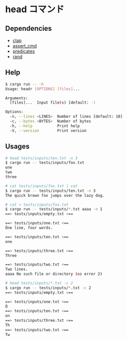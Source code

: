 # head コマンド

## Dependencies

- [clap](https://github.com/clap-rs/clap) 
- [assert_cmd](https://github.com/assert-rs/assert_cmd)
- [predicates](https://github.com/assert-rs/predicates-rs)
- [rand](https://github.com/rust-random/rand)

## Help

```bash
$ cargo run -- -h
Usage: headr [OPTIONS] [files]...

Arguments:
  [files]...  Input file(s) [default: -]

Options:
  -n, --lines <LINES>  Number of lines [default: 10]
  -c, --bytes <BYTES>  Number of bytes
  -h, --help           Print help
  -V, --version        Print version
```

## Usages

```bash
# head tests/inputs/ten.txt -n 3
$ cargo run -- tests/inputs/fox.txt
one
two
three

# cat tests/inputs/fox.txt | cat
$ cargo run -- tests/inputs/ten.txt -n 3
The quick brown fox jumps over the lazy dog.

# cat < tests/inputs/fox.txt
$ cargo run -- tests/inputs/*.txt aaaa -n 1
==> tests/inputs/empty.txt <==

==> tests/inputs/one.txt <==
Öne line, four words.

==> tests/inputs/ten.txt <==
one

==> tests/inputs/three.txt <==
Three

==> tests/inputs/two.txt <==
Two lines.
aaaa No such file or directory (os error 2)

# head tests/inputs/*.txt -c 2
$ cargo run -- tests/inputs/*.txt -c 2
==> tests/inputs/empty.txt <==

==> tests/inputs/one.txt <==
Ö
==> tests/inputs/ten.txt <==
on
==> tests/inputs/three.txt <==
Th
==> tests/inputs/two.txt <==
Tw
```